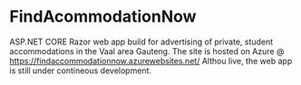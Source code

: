 # FindAcommodationNow
ASP.NET CORE Razor web app build for advertising of private, student accommodations in the Vaal area Gauteng.
The site is hosted on Azure @ https://findaccommodationnow.azurewebsites.net/
Althou live, the web app is still under contineous development.
